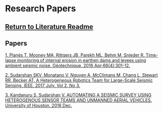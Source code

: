 # Research Papers
## [Return to Literature Readme](https://github.com/ARTS-Laboratory/Solar-Charged-UAV-deployable-Penetrometer-System-for-Fault-Detection-of-Geological-Structures/tree/main/relevant_literature)

## Papers
[1. Planès T, Mooney MA, Rittgers JB, Parekh ML, Behm M, Snieder R. Time-lapse monitoring of internal erosion in earthen dams and levees using ambient seismic noise. Géotechnique. 2016 Apr;66(4):301-12.](https://www.researchgate.net/publication/285729391_Time-lapse_monitoring_of_internal_erosion_in_earthen_dams_and_levees_using_ambient_seismic_noise)

[2. Sudarshan SKV, Monatano V, Nguyen A, McClimans M, Chang L, Stewart RR, Becker AT. A Heterogeneous Robotics Team for Large-Scale Seismic Sensing. IEEE. 2017 July. Vol 2, No 3.](https://ieeexplore.ieee.org/document/7847406)

[3. Kandanuru S, Sudarshan V. AUTOMATING A SEISMIC SURVEY USING HETEROGENOUS SENSOR TEAMS AND UNMANNED AERIAL VEHICLES. University of Houston. 2016 Dec.](https://swarmcontrol.ece.uh.edu/wp-content/papercite-data/pdf/2016-sudarshan-msthesis.pdf)
